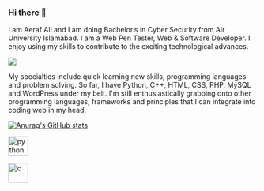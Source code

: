 ### Hi there 👋

I am Aeraf Ali and I am doing Bachelor’s in Cyber Security from Air University Islamabad.
I am a Web Pen Tester, Web & Software Developer. I enjoy using my skills to contribute to the exciting technological advances.

![](https://media-exp1.licdn.com/dms/image/C4D16AQFO_kSbfv1Tug/profile-displaybackgroundimage-shrink_350_1400/0/1661679584201?e=1672876800&v=beta&t=51XphABjP98tzTp180lp0eDTke9g9EWHRYMY2HFFFt4)

My specialties include quick learning new skills, programming languages and problem solving. So far, I have Python, C++, HTML, CSS, PHP, MySQL and WordPress under my belt. I'm still enthusiastically grabbing onto other programming languages, frameworks and principles that I can integrate into coding web in my head.

[![Anurag's GitHub stats](https://github-readme-stats.vercel.app/api?username=AerafAli620)](https://github.com/anuraghazra/github-readme-stats)

[<img src='https://cdn.jsdelivr.net/npm/simple-icons@3.0.1/icons/python.svg' alt='python' height='40'>](https://encrypted-tbn0.gstatic.com/images?q=tbn:ANd9GcR5jWcelvuA21bkRy83WtlX9IFEAyRawUsHrg&usqp=CAU) 

 [<img src='https://cdn.jsdelivr.net/npm/simple-icons@3.0.1/icons/c.svg' alt='c' height='40'>](https://www.firstcomputerspatna.com/wp-content/uploads/2021/12/C.jpg)  

